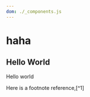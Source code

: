 ```yaml
---
dom: ./_components.js
---
```


# haha

## Hello World

Hello world

Here is a footnote reference,[^1]

